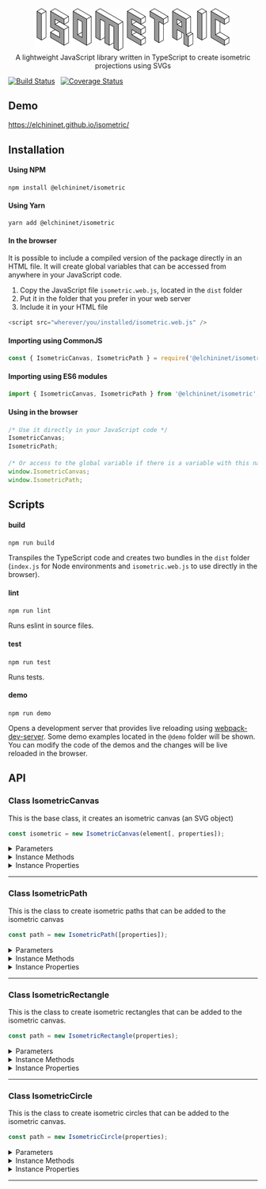 <p align="center">
    <a href="https://elchininet.github.io/isometric/">
        <img src="./demo/images/logo.png?raw=true" width="400" title="isometric" />
    </a>
    <br>
    A lightweight JavaScript library written in TypeScript to create isometric projections using SVGs
</p>

[![Build Status](https://travis-ci.com/elchininet/isometric.svg?branch=master)](https://travis-ci.com/elchininet/isometric) &nbsp; [![Coverage Status](https://coveralls.io/repos/github/elchininet/isometric/badge.svg?branch=master)](https://coveralls.io/github/elchininet/isometric?branch=master)

## Demo

https://elchininet.github.io/isometric/

## Installation

#### Using NPM

```
npm install @elchininet/isometric
```

#### Using Yarn

```
yarn add @elchininet/isometric
```

#### In the browser

It is possible to include a compiled version of the package directly in an HTML file. It will create global variables that can be accessed from anywhere in your JavaScript code.

1. Copy the JavaScript file `isometric.web.js`, located in the `dist` folder
2. Put it in the folder that you prefer in your web server
3. Include it in your HTML file

```javascript
<script src="wherever/you/installed/isometric.web.js" />
```

#### Importing using CommonJS

```javascript
const { IsometricCanvas, IsometricPath } = require('@elchininet/isometric');
```

#### Importing using ES6 modules

```javascript
import { IsometricCanvas, IsometricPath } from '@elchininet/isometric';
```

#### Using in the browser

```javascript
/* Use it directly in your JavaScript code */
IsometricCanvas;
IsometricPath;

/* Or access to the global variable if there is a variable with this name in the same scope */
window.IsometricCanvas;
window.IsometricPath;
```

## Scripts

#### build

`npm run build`

Transpiles the TypeScript code and creates two bundles in the `dist` folder (`index.js` for Node environments and `isometric.web.js` to use directly in the browser).

#### lint

`npm run lint`

Runs eslint in source files.

#### test

`npm run test`

Runs tests.

#### demo

`npm run demo`

Opens a development server that provides live reloading using [webpack-dev-server](https://github.com/webpack/webpack-dev-server). Some demo examples located in the `@demo` folder will be shown. You can modify the code of the demos and the changes will be live reloaded in the browser.

## API

### Class IsometricCanvas

This is the base class, it creates an isometric canvas (an SVG object)

```javascript
const isometric = new IsometricCanvas(element[, properties]);
```

<details><summary>Parameters</summary>
<p>

`element`
>The DOM element in which the isometric will be inserted

`properties` _(optional)_
>Object to set the properties of the isometric canvas

| Property        | Type          | Default value  | Description                                       |
| --------------- | ------------- | -------------- | ------------------------------------------------- |
| backgroundColor | string        | "white"        | Sets the background color of the isometric canvas |
| scale           | number        | 1              | Sets the scale multiplier of each isometric unit  |
| height          | number        | 480            | Sets the height of the isometric canvas           |
| width           | number        | 640            | Sets the width of the isometric canvas            |

</p>
</details>

<details><summary>Instance Methods</summary>
<p>

>All the instance methods (excepting `getElement`) return the same instance, so they are chainable.

```javascript
getElement()
```
>Returns the native `SVG` element

```javascript
addChild(child)
```
>Adds an isometric paths to the isometric canvas

| Parameter       | Type          |
| --------------- | ------------- |
| child           | IsometricPath |

```javascript
addChildren(child, child, child...)
```
>Adds multiple isometric paths to the isometric canvas

| Parameter       | Type          |
| --------------- | ------------- |
| child           | IsometricPath |

```javascript
removeChild(child)
```
>Removes an isometric path from the isometric canvas

| Parameter       | Type          |
| --------------- | ------------- |
| child           | IsometricPath |

```javascript
removeChildren(child, child, child...)
```
>Removes multiple isometric paths from the isometric canvas

| Parameter       | Type          |
| --------------- | ------------- |
| child           | IsometricPath |

```javascript
removeChildByIndex(index)
```
>Removes an isometric path taking into account its index in the paths tree

| Parameter       | Type          |
| --------------- | ------------- |
| index           | number        |

```javascript
clear()
```
>Cleans the isometric canvas (removes all the isometric paths from it and all the native SVG paths elements from the SVG)

```javascript
addEventListener(type, callback, [useCapture])
```
>Sets up a function that will be called whenever the specified event is delivered to the `IsometricCanvas` (the SVG element)

| Parameter       | Type          |
| --------------- | ------------- |
| type            | string        |
| callback        | VoidFunction  |
| callback        | boolean       |

```javascript
removeEventListener(type, callback, [useCapture])
```
>Removes from the `IsometricCanvas` (the SVG element) an event listener previously registered with `addEventListener`

| Parameter       | Type          |
| --------------- | ------------- |
| type            | string        |
| callback        | VoidFunction  |
| callback        | boolean       |

</p>
</details>

<details><summary>Instance Properties</summary>
<p>

| Property        | Type     | Description                                                       |
| --------------- | -------- | ----------------------------------------------------------------- |
| backgroundColor | string   | Gets and sets the background color of the isometric canvas        |
| scale           | number   | Gets and sets the multiplier scale of the isometric canvas        |
| height          | number   | Gets and sets the height of the isometric canvas                  |
| width           | number   | Gets and sets the width of the isometric canvas                   |

</p>
</details>

---

### Class IsometricPath

This is the class to create isometric paths that can be added to the isometric canvas

```javascript
const path = new IsometricPath([properties]);
```

<details><summary>Parameters</summary>
<p>

`properties` _(optional)_
>Object to set the properties of the isometric path

| Property        | Type          | Default value  | Description                                              |
| --------------- | ------------- | -------------- | -------------------------------------------------------- |
| fillColor       | string        | "white"        | Sets the fill color of the isometric path                |
| fillOpacity     | number        | 1              | Sets the fill opacity of the isometric path              |
| strokeColor     | string        | "black"        | Sets the stroke color of the isometric path              |
| strokeOpacity   | number        | 1              | Sets stroke opacity of the isometric path                |
| strokeDashArray | number[]      | []             | Sets the [SVG stroke dasharray][1] of the isometric path |
| strokeLinecap   | string        | "butt"         | Sets the [SVG stroke linecap][2] of the isometric path   |
| strokeLinejoin  | string        | "round"        | Sets the [SVG stroke linejoin][3] of the isometric path  |
| strokeWidth     | number        | 1              | Sets the stroke width of the isometric path              |

</p>
</details>

<details><summary>Instance Methods</summary>
<p>

>All the instance methods (excepting `getElement`) return the same instance, so they are chainable.

```javascript
getElement()
```
>Returns the native `SVG` path element

```javascript
update()
```
>Forces a re-render of the SVG path

```javascript
moveTo(right, left, top)
```
>Move the cursor to an isometric point, if the cursor was already in another point, no line is drawn between them.

| Parameter       | Type       | Description                              |
| --------------- | ---------- | ---------------------------------------- |
| right           | number     | Right value in the isometric coordinates |
| left            | number     | Left value in the isometric coordinates  |
| top             | number     | Top value in the isometric coordinates   |
    
```javascript
lineTo(right, left, top)
```
>Draws a line from the previous isometric point to the destination point.

| Parameter       | Type       | Description                                                       |
| --------------- | ---------- | ----------------------------------------------------------------- |
| right           | number     | Right value in the isometric coordinates of the destination point |
| left            | number     | Left value in the isometric coordinates of the destination point  |
| top             | number     | Top value in the isometric coordinates of the destination point   |

```javascript
curveTo(controlRight, controlLeft, controlTop, right, left, top)
```
>Draws a curve from the previous isometric point to the designated isometric point crossing the control isometric point.

| Parameter       | Type       | Description                                                       |
| --------------- | ---------- | ----------------------------------------------------------------- |
| controlRight    | number     | Right value in the isometric coordinates of the control point     |
| controlLeft     | number     | Left value in the isometric coordinates of the control point      |
| controlTop      | number     | Top value in the isometric coordinates of the control point       |
| right           | number     | Right value in the isometric coordinates of the destination point |
| left            | number     | Left value in the isometric coordinates of the destination point  |
| top             | number     | Top value in the isometric coordinates of the destination point   |
    
```javascript
mt(right, left, top)
```
>Alias of `moveTo`.

```javascript
lt(right, left, top)
```
>Alias of `lineTo`.

```javascript
ct(controlRight, controlLeft, controlTop, right, left, top)
```
>Alias of `curveTo`.

```javascript
draw(commands)
```
>Draws a line taking into account a series of drawing commands.

| Parameter       | Type       | Description                              |
| --------------- | ---------- | ---------------------------------------- |
| commands        | string     | A series of drawing commands. For example, `M0 0 0 L1 1 1 C 2 2 2 3 3 3`has the same effect as `moveTo(0, 0, 0).lineTo(1, 1, 1).curveTo(2, 2, 2, 3, 3, 3)` |

```javascript
clear()
```
>Cleans the IsometricPath (removes all the path commands from the native SVG path element)

```javascript
addEventListener(type, callback, [useCapture])
```
>Sets up a function that will be called whenever the specified event is delivered to the `IsometricPath` (the SVG path element)

| Parameter       | Type          |
| --------------- | ------------- |
| type            | string        |
| callback        | VoidFunction  |
| callback        | boolean       |

```javascript
removeEventListener(type, listener, [useCapture])
```
>Removes from the `IsometricPath` (the SVG path element) an event listener previously registered with `addEventListener`

| Parameter       | Type          |
| --------------- | ------------- |
| type            | string        |
| callback        | VoidFunction  |
| callback        | boolean       |

</p>
</details>

<details><summary>Instance Properties</summary>
<p>

| Property        | Type     | Description                                                       |
| --------------- | -------- | ----------------------------------------------------------------- |
| fillColor       | string   | Gets and sets the fill color of the isometric path                |
| fillOpacity     | number   | Gets and sets the fill opacity of the isometric path              |
| strokeColor     | string   | Gets and sets the stroke color of the isometric path              |
| strokeOpacity   | number   | Gets and sets the stroke opacity of the isometric path            |
| strokeDashArray | number[] | Gets and sets the [SVG stroke dasharray][1] of the isometric path |
| strokeLinecap   | string   | Gets and sets the [SVG stroke linecap][2] of the isometric path   |
| strokeLinejoin  | string   | Gets and sets the [SVG stroke linejoin][3] of the isometric path  |
| strokeWidth     | number   | Gets and sets the stroke width of the isometric path              |

</p>
</details>

---

### Class IsometricRectangle

This is the class to create isometric rectangles that can be added to the isometric canvas.

```javascript
const path = new IsometricRectangle(properties);
```

<details><summary>Parameters</summary>
<p>

`properties`
>Object to set the properties of the isometric rectangle

| Property        | Type          | Default value        | Description                                                          |
| --------------- | ------------- | -------------------- | -------------------------------------------------------------------- |
| height          | number        | -                    | Sets the height of the isometric rectangle                           |
| width           | number        | -                    | Sets the width of the isometric rectangle                            |
| planeView       | number        | PlaneView (`string`) | Sets the plane view in which the isometric rectangle will be created |
| fillColor       | string        | "white"              | Sets the fill color of the isometric rectangle                       |
| fillOpacity     | number        | 1                    | Sets the fill opacity of the isometric rectangle                     |
| strokeColor     | string        | "black"              | Sets the stroke color of the isometric rectangle                     |
| strokeOpacity   | number        | 1                    | Sets stroke opacity of the isometric rectangle                       |
| strokeDashArray | number[]      | []                   | Sets the [SVG stroke dasharray][1] of the isometric rectangle        |
| strokeLinecap   | string        | "butt"               | Sets the [SVG stroke linecap][2] of the isometric rectangle          |
| strokeLinejoin  | string        | "round"              | Sets the [SVG stroke linejoin][3] of the isometric rectangle         |
| strokeWidth     | number        | 1                    | Sets the stroke width of the isometric rectangle                     |

</p>
</details>

<details><summary>Instance Methods</summary>
<p>

>All the instance methods (excepting `getElement`) return the same instance, so they are chainable.

```javascript
getElement()
```
>Returns the native `SVG` path element

```javascript
update()
```
>Forces a re-render of the SVG rectangle

```javascript
clear()
```
>Cleans the IsometricRectangle (removes all the path commands from the native SVG path element)

```javascript
addEventListener(type, callback, [useCapture])
```
>Sets up a function that will be called whenever the specified event is delivered to the `IsometricRectangle` (the SVG path element)

| Parameter       | Type          |
| --------------- | ------------- |
| type            | string        |
| callback        | VoidFunction  |
| callback        | boolean       |

```javascript
removeEventListener(type, listener, [useCapture])
```
>Removes from the `IsometricRectangle` (the SVG path element) an event listener previously registered with `addEventListener`

| Parameter       | Type          |
| --------------- | ------------- |
| type            | string        |
| callback        | VoidFunction  |
| callback        | boolean       |

</p>
</details>

<details><summary>Instance Properties</summary>
<p>

| Property        | Type     | Description                                                              |
| --------------- | -------- | ------------------------------------------------------------------------ |
| height          | number   | Gets and sets the height of the isometric rectangle                      |
| width           | number   | Gets and sets the width of the isometric rectangle                       |
| planeView       | string   | Gets and sets the plane view in which the isometric rectangle is created |
| fillColor       | string   | Gets and sets the fill color of the isometric rectangle                  |
| fillOpacity     | number   | Gets and sets the fill opacity of the isometric rectangle                |
| strokeColor     | string   | Gets and sets the stroke color of the isometric rectangle                |
| strokeOpacity   | number   | Gets and sets the stroke opacity of the isometric rectangle              |
| strokeDashArray | number[] | Gets and sets the [SVG stroke dasharray][1] of the isometric rectangle   |
| strokeLinecap   | string   | Gets and sets the [SVG stroke linecap][2] of the isometric rectangle     |
| strokeLinejoin  | string   | Gets and sets the [SVG stroke linejoin][3] of the isometric rectangle    |
| strokeWidth     | number   | Gets and sets the stroke width of the isometric rectangle                |

</p>
</details>

---

### Class IsometricCircle

This is the class to create isometric circles that can be added to the isometric canvas.

```javascript
const path = new IsometricCircle(properties);
```

<details><summary>Parameters</summary>
<p>

`properties`
>Object to set the properties of the isometric rectangle

| Property        | Type          | Default value        | Description                                                       |
| --------------- | ------------- | -------------------- | ----------------------------------------------------------------- |
| radius          | number        | -                    | Sets the radius of the isometric circle                           |
| planeView       | number        | PlaneView (`string`) | Sets the plane view in which the isometric circle will be created |
| fillColor       | string        | "white"              | Sets the fill color of the isometric circle                       |
| fillOpacity     | number        | 1                    | Sets the fill opacity of the isometric circle                     |
| strokeColor     | string        | "black"              | Sets the stroke color of the isometric circle                     |
| strokeOpacity   | number        | 1                    | Sets stroke opacity of the isometric circle                       |
| strokeDashArray | number[]      | []                   | Sets the [SVG stroke dasharray][1] of the isometric circle        |
| strokeLinecap   | string        | "butt"               | Sets the [SVG stroke linecap][2] of the isometric circle          |
| strokeLinejoin  | string        | "round"              | Sets the [SVG stroke linejoin][3] of the isometric circle         |
| strokeWidth     | number        | 1                    | Sets the stroke width of the isometric circle                     |

</p>
</details>

<details><summary>Instance Methods</summary>
<p>

>All the instance methods (excepting `getElement`) return the same instance, so they are chainable.

```javascript
getElement()
```
>Returns the native `SVG` path element

```javascript
update()
```
>Forces a re-render of the SVG circle

```javascript
clear()
```
>Cleans the IsometricCircle (removes all the path commands from the native SVG path element)

```javascript
addEventListener(type, callback, [useCapture])
```
>Sets up a function that will be called whenever the specified event is delivered to the `IsometricCircle` (the SVG path element)

| Parameter       | Type          |
| --------------- | ------------- |
| type            | string        |
| callback        | VoidFunction  |
| callback        | boolean       |

```javascript
removeEventListener(type, listener, [useCapture])
```
>Removes from the `IsometricCircle` (the SVG path element) an event listener previously registered with `addEventListener`

| Parameter       | Type          |
| --------------- | ------------- |
| type            | string        |
| callback        | VoidFunction  |
| callback        | boolean       |

</p>
</details>

<details><summary>Instance Properties</summary>
<p>

| Property        | Type     | Description                                                           |
| --------------- | -------- | --------------------------------------------------------------------- |
| radius          | number   | Gets and sets the radius of the isometric circle                      |
| planeView       | string   | Gets and sets the plane view in which the isometric circle is created |
| fillColor       | string   | Gets and sets the fill color of the isometric circle                  |
| fillOpacity     | number   | Gets and sets the fill opacity of the isometric circle                |
| strokeColor     | string   | Gets and sets the stroke color of the isometric circle                |
| strokeOpacity   | number   | Gets and sets the stroke opacity of the isometric circle              |
| strokeDashArray | number[] | Gets and sets the [SVG stroke dasharray][1] of the isometric circle   |
| strokeLinecap   | string   | Gets and sets the [SVG stroke linecap][2] of the isometric circle     |
| strokeLinejoin  | string   | Gets and sets the [SVG stroke linejoin][3] of the isometric circle    |
| strokeWidth     | number   | Gets and sets the stroke width of the isometric circle                |

</p>
</details>

---

[1]: https://developer.mozilla.org/en-US/docs/Web/SVG/Attribute/stroke-dasharray
[2]: https://developer.mozilla.org/en-US/docs/Web/SVG/Attribute/stroke-linecap
[3]: https://developer.mozilla.org/en-US/docs/Web/SVG/Attribute/stroke-linejoin
[4]: https://elchininet.github.io/isometric/#demo3